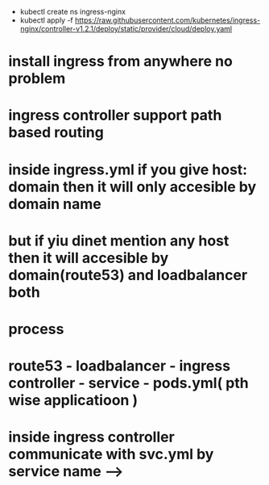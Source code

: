 - kubectl create ns ingress-nginx 
- kubectl apply -f https://raw.githubusercontent.com/kubernetes/ingress-nginx/controller-v1.2.1/deploy/static/provider/cloud/deploy.yaml


# install ingress from anywhere no problem 
# ingress controller support path based routing 
# inside ingress.yml if you give host: domain then it will only accesible by domain name  
# but if yiu dinet mention any host then it will accesible by domain(route53) and loadbalancer both 

# process

# route53 - loadbalancer - ingress controller - service - pods.yml( pth wise applicatioon )

# inside ingress controller communicate with svc.yml by service name  -->
